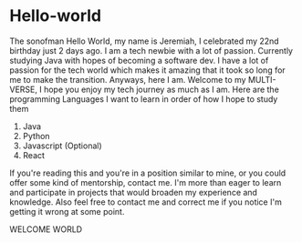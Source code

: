 # Hello-world
The sonofman
Hello World, my name is Jeremiah, I celebrated my 22nd birthday just 2 days ago. I am a tech newbie with a lot of passion. Currently studying Java with hopes of becoming a software dev. I have a lot of passion for the tech world which makes it amazing that it took so long for me to make the transition.
Anyways, here I am. Welcome to my MULTI-VERSE, I hope you enjoy my tech journey as much as I am.
Here are the programming Languages I want to learn in order of how I hope to study them
1. Java
2. Python
3. Javascript (Optional)
4. React

If you're reading this and you're in a position similar to mine, or you could offer some kind of mentorship, contact me. I'm more than eager to learn and participate in projects that would broaden my experience and knowledge. Also feel free to contact me and correct me if you notice I'm getting it wrong at some point. 

WELCOME WORLD
